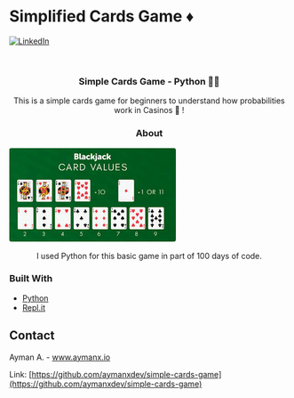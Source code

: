 # Simplified Cards Game ♦️ 

[![LinkedIn][linkedin-shield]][linkedin-url]


<!-- PROJECT LOGO -->
<br />
<p align="center">
 

  <h3 align="center">Simple Cards Game - Python 👨‍💻 </h3>

  <p align="center">
    This is a simple cards game for beginners to understand how probabilities work in Casinos 🎰 !
</p>





<!-- ABOUT THE PROJECT -->
<h3 align="center">About </h3>

![Product Name Screen Shot][product-screenshot]
 <p align="center">
    I used Python for this basic game in part of 100 days of code.
</p>



### Built With

* [Python](https://www.python.org/)
* [Repl.it](https://repl.it/~)


<!-- CONTACT -->
## Contact

Ayman A.  - www.aymanx.io

Link: [https://github.com/aymanxdev/simple-cards-game](https://github.com/aymanxdev/simple-cards-game)




<!-- MARKDOWN LINKS & IMAGES -->

[linkedin-shield]: https://img.shields.io/badge/-LinkedIn-black.svg?style=flat-square&logo=linkedin&colorB=555
[linkedin-url]: https://www.linkedin.com/in/ayman-io/
[product-screenshot]: images/cards.jpeg
